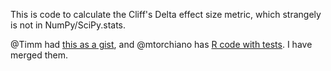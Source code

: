 This is code to calculate the Cliff's Delta effect size metric, which strangely is not in NumPy/SciPy.stats.

@Timm had [this as a gist](https://gist.github.com/timm/a6e759eb7d9b5f05b468), and @mtorchiano has [R code with tests](https://github.com/mtorchiano/effsize). I have merged them.
